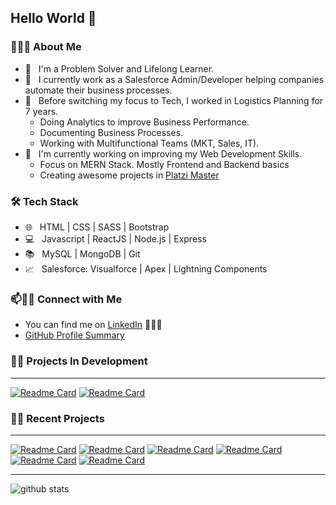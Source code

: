 ## **Hello World** 👋

<h3> 👨🏻‍💻 About Me </h3>

- 🧩 &nbsp; I'm a Problem Solver and Lifelong Learner.
- 💼 &nbsp; I currently work as a Salesforce Admin/Developer helping companies automate their business processes.
- 🚢 &nbsp; Before switching my focus to Tech, I worked in Logistics Planning for 7 years.
    -   Doing Analytics to improve Business Performance.
    -   Documenting Business Processes.
    -   Working with Multifunctional Teams (MKT, Sales, IT).
- 🌱 &nbsp; I'm currently working on improving my Web Development Skills. 
    -   Focus on MERN Stack. Mostly Frontend and Backend basics
    -   Creating awesome projects in [Platzi Master](https://platzi.com/blog/conoce-que-es-platzi-master/)

<h3>🛠 Tech Stack</h3>

- 🌐 &nbsp; HTML | CSS | SASS | Bootstrap
- 💻 &nbsp; Javascript | ReactJS | Node.js | Express
- 📚 &nbsp; MySQL | MongoDB | Git  
- 📈 &nbsp; Salesforce: Visualforce | Apex | Lightning Components

### 📫🤝🏻 Connect with Me

 - You can find me on [LinkedIn](https://www.linkedin.com/in/iqrivas/) 👩🏾‍💻
 - [GitHub Profile Summary](https://profile-summary-for-github.com/user/iqrivas)

###  🧮🧪 Projects In Development
---
[![Readme Card](https://github-readme-stats.vercel.app/api/pin/?username=davidevOS&repo=the-market-place)](https://github.com/davidevOS/the-market-place)
[![Readme Card](https://github-readme-stats.vercel.app/api/pin/?username=iqrivas&repo=distance-calculator)](https://github.com/iqrivas/distance-calculator)


###  🧮🧪 Recent Projects
---
[![Readme Card](https://github-readme-stats.vercel.app/api/pin/?username=iqrivas&repo=nonnatus-coffee)](https://github.com/iqrivas/nonnatus-coffee)
[![Readme Card](https://github-readme-stats.vercel.app/api/pin/?username=iqrivas&repo=teacher-dashboard)](https://github.com/iqrivas/teacher-dashboard)
[![Readme Card](https://github-readme-stats.vercel.app/api/pin/?username=iqrivas&repo=savemymoney)](https://github.com/iqrivas/savemymoney)
[![Readme Card](https://github-readme-stats.vercel.app/api/pin/?username=iqrivas&repo=bettyb)](https://github.com/iqrivas/bettyb)
[![Readme Card](https://github-readme-stats.vercel.app/api/pin/?username=iqrivas&repo=altardepterio)](https://github.com/iqrivas/altardepterio)
[![Readme Card](https://github-readme-stats.vercel.app/api/pin/?username=iqrivas&repo=altardepterio-api)](https://github.com/iqrivas/altardepterio-api)


---
![github stats](https://github-readme-stats.vercel.app/api?username=iqrivas&show_icons=true)
